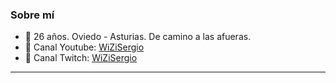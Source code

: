 ### Sobre mí

- 🧠 26 años. Oviedo - Asturias. De camino a las afueras.
- 🎥 Canal Youtube: [WiZiSergio](https://www.youtube.com/@WiZiSergio18)
- 🎥 Canal Twitch: [WiZiSergio](https://www.twitch.tv/wizisergio)

***
